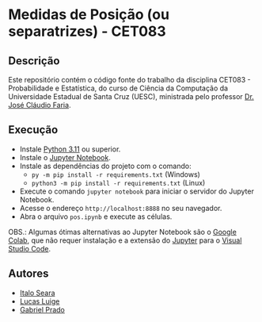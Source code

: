 # Medidas de Posição (ou separatrizes) - CET083

## Descrição

Este repositório contém o código fonte do trabalho da disciplina CET083 - Probabilidade e Estatística, do curso de Ciência da Computação da Universidade Estadual de Santa Cruz (UESC), ministrada pelo professor [Dr. José Cláudio Faria](https://www.escavador.com/sobre/953317/jose-claudio-faria).

## Execução

- Instale [Python 3.11](https://www.python.org/downloads/windows/) ou superior.
- Instale o [Jupyter Notebook](https://jupyter.org/install).
- Instale as dependências do projeto com o comando:
  - `py -m pip install -r requirements.txt` (Windows)
  - `python3 -m pip install -r requirements.txt` (Linux)
- Execute o comando `jupyter notebook` para iniciar o servidor do Jupyter Notebook.
- Acesse o endereço `http://localhost:8888` no seu navegador.
- Abra o arquivo `pos.ipynb` e execute as células.

OBS.: Algumas ótimas alternativas ao Jupyter Notebook são o [Google Colab](https://colab.research.google.com/), que não requer instalação e a extensão do [Jupyter](https://marketplace.visualstudio.com/items?itemName=ms-toolsai.jupyter) para o [Visual Studio Code](https://code.visualstudio.com/).

## Autores

- [Italo Seara](https://github.com/italoseara)
- [Lucas Luige](https://github.com/lluigecm)
- [Gabriel Prado](https://github.com/Gabriel-Prd)